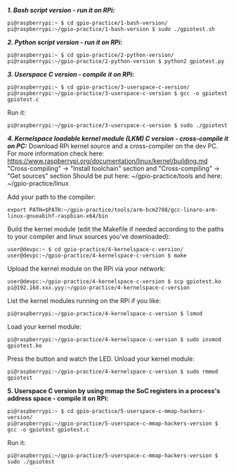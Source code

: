 
***1. Bash script version - run it on RPi:***
```
pi@raspberrypi:~ $ cd gpio-practice/1-bash-version/  
pi@raspberrypi:~/gpio-practice/1-bash-version $ sudo ./gpiotest.sh
```



***2. Python script version - run it on RPi:***
```
pi@raspberrypi:~ $ cd gpio-practice/2-python-version/  
pi@raspberrypi:~/gpio-practice/2-python-version $ python2 gpiotest.py
```



***3. Userspace C version - compile it on RPi:***
```
pi@raspberrypi:~ $ cd gpio-practice/3-userspace-c-version/  
pi@raspberrypi:~/gpio-practice/3-userspace-c-version $ gcc -o gpiotest gpiotest.c
```
Run it:
```
pi@raspberrypi:~/gpio-practice/3-userspace-c-version $ sudo ./gpiotest
```



***4. Kernelspace loadable kernel module (LKM) C version - cross-compile it on PC:***
Download RPi kernel source and a cross-compiler on the dev PC. For more information check here:
https://www.raspberrypi.org/documentation/linux/kernel/building.md
"Cross-compiling" -> "Install toolchain" section and
"Cross-compiling" -> "Get sources" section
Should be put here:
~/gpio-practice/tools
and
here:
~/gpio-practice/linux

Add your path to the compiler:
```
export PATH=$PATH:~/gpio-practice/tools/arm-bcm2708/gcc-linaro-arm-linux-gnueabihf-raspbian-x64/bin
```
Build the kernel module (edit the Makefile if needed according to the paths to your compiler and linux sources you've downloaded):
```
user@devpc:~ $ cd gpio-practice/4-kernelspace-c-version/  
user@devpc:~/gpio-practice/4-kernelspace-c-version $ make
```
Upload the kernel module on the RPi via your network:
```
user@devpc:~/gpio-practice/4-kernelspace-c-version $ scp gpiotest.ko pi@192.168.xxx.yyy:~/gpio-practice/4-kernelspace-c-version
```
List the kernel modules running on the RPi if you like:
```
pi@raspberrypi:~/gpio-practice/4-kernelspace-c-version $ lsmod
```
Load your kernel module:
```
pi@raspberrypi:~/gpio-practice/4-kernelspace-c-version $ sudo insmod gpiotest.ko
```
Press the button and watch the LED.
Unload your kernel module:
```
pi@raspberrypi:~/gpio-practice/4-kernelspace-c-version $ sudo rmmod gpiotest
```



**5. Userspace C version by using mmap the SoC registers in a process's address space - compile it on RPi:**
```
pi@raspberrypi:~ $ cd gpio-practice/5-userspace-c-mmap-hackers-version/  
pi@raspberrypi:~/gpio-practice/5-userspace-c-mmap-hackers-version $ gcc -o gpiotest gpiotest.c
```
Run it:
```
pi@raspberrypi:~/gpio-practice/5-userspace-c-mmap-hackers-version $ sudo ./gpiotest
```


